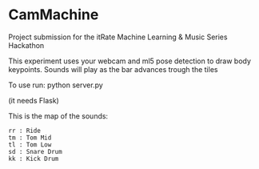 # CamMachine

Project submission for the itRate Machine Learning &amp; Music Series Hackathon

This experiment uses your webcam and ml5 pose detection to draw body keypoints.
Sounds will play as the bar advances trough the tiles

To use run: python server.py

(it needs Flask)

This is the map of the sounds:

    rr : Ride
    tm : Tom Mid
    tl : Tom Low
    sd : Snare Drum
    kk : Kick Drum
